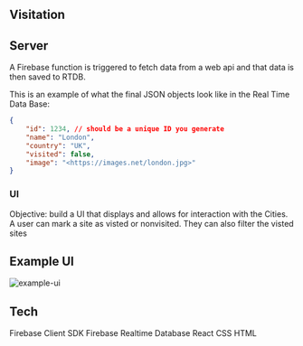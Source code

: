 ## Visitation

## Server

A Firebase function is triggered to fetch data from a web api and that data is then saved to RTDB.

This is an example of what the final JSON objects look like in the Real Time Data Base:

```json
{
	"id": 1234, // should be a unique ID you generate
	"name": "London",
	"country": "UK",
	"visited": false,
	"image": "<https://images.net/london.jpg>"
}

```

### UI

Objective: build a UI that displays and allows for interaction with the Cities.
A user can mark a site as visted or nonvisited. 
They can also filter the visted sites


## Example UI

![example-ui](https://user-images.githubusercontent.com/16907570/230651777-d8a3c3f5-be4b-4c4d-8b70-0c941a9e00a7.png)

## Tech 

Firebase Client SDK
Firebase Realtime Database
React
CSS
HTML